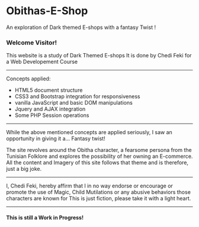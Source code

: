 # Obithas-E-Shop
An exploration of Dark themed E-shops with a fantasy Twist ! 
### Welcome Visitor!
This website is a study of Dark Themed E-shops
It is done by Chedi Feki for a Web Developement Course<br>

---

Concepts applied:
* HTML5 document structure
* CSS3 and Bootstrap integration for responsiveness
* vanilla JavaScript and basic DOM manipulations  
* Jquery and AJAX integration
* Some PHP Session operations

---

While the above mentioned concepts are applied seriously,
I saw an opportunity in giving it a... Fantasy twist!

The site revolves around the Obitha character, a fearsome persona from the Tunisian Folklore and explores the possibility of her owning an E-commerce.
All the content and Imagery of this site follows that theme and is therefore, just a big joke. 

---

I, Chedi Feki, hereby affirm that I in no way endorse or encourage or promote the use of Magic, Child Mutilations or any abusive behaviors those characters are known for
This is just fiction, please take it with a light heart.

---

#### This is still a Work in Progress!
